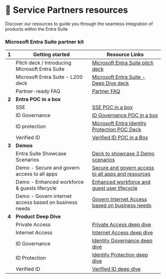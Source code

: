 # 🤝 Service Partners resources

Discover our resources to guide you through the seamless integration of products within the Entra Suite

### Microsoft Entra Suite partner kit

| **1** | **Getting started**                        | **Resource Links** |
|---|------------------------------------------------|--------------------|
|   | Pitch deck / Introducing Microsoft Entra Suite | [Microsoft Entra Suite pitch deck](https://livesend.microsoft.com/i/H2hvHYolpt9tohTvCXlMsc___ICFSohdoskrRXvkV5N5xyrbr9ostp1wSRSnwJZascvN481C___P86RyEkT6eH6QhPLUSSIGNyxIhlKVpJyNE7Tm4vaxT7jHVPLUSSIGNbnjIaQJzgecLUSrv___)   |
|   | Microsoft Entra Suite - L200 deck              | [Microsoft Entra Suite - Deep Dive deck](https://livesend.microsoft.com/i/H2hvHYolpt9tohTvCXlMsc___ICFSohdoskrRXvkV5N5wFsPBqBewI25fQ64hIEVQ1YxtqbZ___POTXG9Cr9HI58HXtwzl___lckpPI46ntO___g9J59ldfgx30MVX52yYPiUBSl)   |
|   | Partner-ready FAQ                              |  [Partner FAQ](https://livesend.microsoft.com/i/H2hvHYolpt9tohTvCXlMsc___ICFSohdoskrRXvkV5N5xaL6pz7NrsUkfS18ywUabtlisWW6fnesCnUd80CVQKohLLG3nNfIqrlJa9jNJPLUSSIGNWkKZPLUSSIGNce9hQC9Xnbp4OXzvho4)       |
| **2** | **Entra POC in a box**                     |                |
|   | SSE                                            | [SSE POC in a box](https://microsoft.github.io/GlobalSecureAccess/)                              |
|   | ID Governance                                  | [ID Governance POC in a box](https://microsoft.github.io/EntraIDGovernance-Training/)                             |
|   | ID protection                                  | [Microsoft Entra Identity Protection POC Deck](../Assets/Entra_Suite_Microsoft_Identity_Protection_POC_in_a_Box.pptx)              |
|   | Verified ID                                    | [Verified ID POC in a Box](https://github.com/Azure-Samples/active-directory-verifiable-credentials)              |
| **3** | **Demos**                                  |                |
|   | Entra Suite Showcase Scenarios                 | [Deck to showcase 3 Demo scenarios](https://livesend.microsoft.com/i/H2hvHYolpt9tohTvCXlMsc___ICFSohdoskrRXvkV5N5wf___oBYH688qA96LaBeoBKNM7Vn5F7fIVLrS47pqBPRHYoEsXCXl11O5NndFTkbxx___rBWqmSHfjx4DSZPLUSSIGNZvk3bs)         |
|   | Demo - Secure and govern access to all apps    | [Secure and govern access to all apps and resources](https://aka.ms/EntraSuiteDemo1)               |
|   | Demo - Enhanced workforce & guests lifecycle   | [Enhanced workforce and guest user lifecycle](https://aka.ms/EntraSuiteDemo2)               |
|   | Demo - Govern internet access based on business needs    | [Govern Internet Access based on business needs](https://aka.ms/EntraSuiteDemo3)               |
| **4** | **Product Deep Dive**                      |                |
|   | Private Access                                 | [Private Access deep dive](https://livesend.microsoft.com/i/H2hvHYolpt9tohTvCXlMsc___ICFSohdoskrRXvkV5N5xyrbr9ostp1wSRSnwJZascdfPLUSSIGN3VUJDfyk4tYP3Y3C___iFnbipP0rFFA7vxfh09oyWUChi5ri0CYIp8sRWXg7zbz)         |
|   | Internet Access                                |  [Internet Access deep dive](https://livesend.microsoft.com/i/H2hvHYolpt9tohTvCXlMsc___ICFSohdoskrRXvkV5N5zkjPeJOJDJ6Ahz3ZcOQCWETU49lFudO6olUNc6UNuSufzJ29qwY3i7disOLYGPRfpW7sX1nblYJtCLqNPLUSSIGN9KJUp)               |
|   | ID Governance                                  | [Identity Governance deep dive](https://livesend.microsoft.com/i/H2hvHYolpt9tohTvCXlMsc___ICFSohdoskrRXvkV5N5xRM9rzGEJMdeuK___LI25ynQPLUSSIGNAAAadci0amGlx2vPLUSSIGNzLVceTJJgHP6t122AfrlVJly6utc27ikYVqxdx8cMB36M64)                |
|   | ID Protection                                  |   [Identity Protection deep dive](https://learn.microsoft.com/en-us/entra/id-protection/overview-identity-protection)              |
|   | Verified ID                                 |   [Verified ID deep dive](https://livesend.microsoft.com/i/tRmxS1jiNEUTSbmDCfUoBkf8fEUmCbSkcSKYu2J144kFmk8ZonVMjAMDrSoz0gmaVOZvE1EMmQ___nXnxC6mwkgGtFELaHW9CVVtBD5z39DYPLUSSIGNrVPLUSSIGNRUo2TQU2vZtxDx0UCG)              |